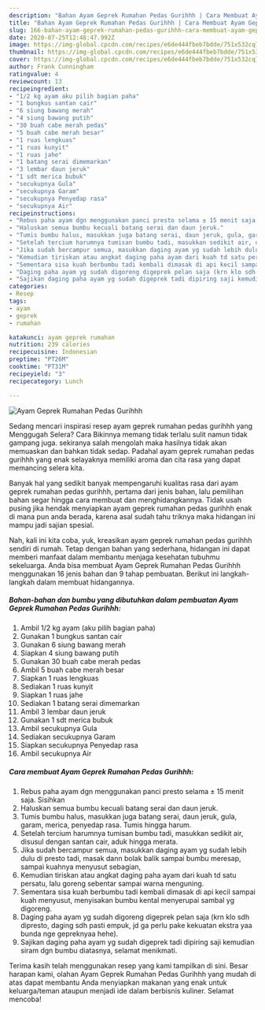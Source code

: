 ```yaml
---
description: "Bahan Ayam Geprek Rumahan Pedas Gurihhh | Cara Membuat Ayam Geprek Rumahan Pedas Gurihhh Yang Menggugah Selera"
title: "Bahan Ayam Geprek Rumahan Pedas Gurihhh | Cara Membuat Ayam Geprek Rumahan Pedas Gurihhh Yang Menggugah Selera"
slug: 166-bahan-ayam-geprek-rumahan-pedas-gurihhh-cara-membuat-ayam-geprek-rumahan-pedas-gurihhh-yang-menggugah-selera
date: 2020-07-25T12:48:47.992Z
image: https://img-global.cpcdn.com/recipes/e6de444fbeb7bdde/751x532cq70/ayam-geprek-rumahan-pedas-gurihhh-foto-resep-utama.jpg
thumbnail: https://img-global.cpcdn.com/recipes/e6de444fbeb7bdde/751x532cq70/ayam-geprek-rumahan-pedas-gurihhh-foto-resep-utama.jpg
cover: https://img-global.cpcdn.com/recipes/e6de444fbeb7bdde/751x532cq70/ayam-geprek-rumahan-pedas-gurihhh-foto-resep-utama.jpg
author: Frank Cunningham
ratingvalue: 4
reviewcount: 13
recipeingredient:
- "1/2 kg ayam aku pilih bagian paha"
- "1 bungkus santan cair"
- "6 siung bawang merah"
- "4 siung bawang putih"
- "30 buah cabe merah pedas"
- "5 buah cabe merah besar"
- "1 ruas lengkuas"
- "1 ruas kunyit"
- "1 ruas jahe"
- "1 batang serai dimemarkan"
- "3 lembar daun jeruk"
- "1 sdt merica bubuk"
- "secukupnya Gula"
- "secukupnya Garam"
- "secukupnya Penyedap rasa"
- "secukupnya Air"
recipeinstructions:
- "Rebus paha ayam dgn menggunakan panci presto selama ± 15 menit saja. Sisihkan"
- "Haluskan semua bumbu kecuali batang serai dan daun jeruk."
- "Tumis bumbu halus, masukkan juga batang serai, daun jeruk, gula, garam, merica, penyedap rasa. Tumis hingga harum."
- "Setelah tercium harumnya tumisan bumbu tadi, masukkan sedikit air, disusul dengan santan cair, aduk hingga merata."
- "Jika sudah bercampur semua, masukkan daging ayam yg sudah lebih dulu di presto tadi, masak dann bolak balik sampai bumbu meresap, sampai kuahnya menyusut sebagian,"
- "Kemudian tiriskan atau angkat daging paha ayam dari kuah td satu persatu, lalu goreng sebentar sampai warna menguning."
- "Sementara sisa kuah berbumbu tadi kembali dimasak di api kecil sampai kuah menyusut, menyisakan bumbu kental menyerupai sambal yg digoreng."
- "Daging paha ayam yg sudah digoreng digeprek pelan saja (krn klo sdh dipresto, daging sdh pasti empuk, jd ga perlu pake kekuatan ekstra yaa bunda nge gepreknyaa hehe)."
- "Sajikan daging paha ayam yg sudah digeprek tadi dipiring saji kemudian siram dgn bumbu diatasnya, selamat menikmati."
categories:
- Resep
tags:
- ayam
- geprek
- rumahan

katakunci: ayam geprek rumahan 
nutrition: 239 calories
recipecuisine: Indonesian
preptime: "PT26M"
cooktime: "PT31M"
recipeyield: "3"
recipecategory: Lunch

---
```



![Ayam Geprek Rumahan Pedas Gurihhh](https://img-global.cpcdn.com/recipes/e6de444fbeb7bdde/751x532cq70/ayam-geprek-rumahan-pedas-gurihhh-foto-resep-utama.jpg)

Sedang mencari inspirasi resep ayam geprek rumahan pedas gurihhh yang Menggugah Selera? Cara Bikinnya memang tidak terlalu sulit namun tidak gampang juga. sekiranya salah mengolah maka hasilnya tidak akan memuaskan dan bahkan tidak sedap. Padahal ayam geprek rumahan pedas gurihhh yang enak selayaknya memiliki aroma dan cita rasa yang dapat memancing selera kita.



Banyak hal yang sedikit banyak mempengaruhi kualitas rasa dari ayam geprek rumahan pedas gurihhh, pertama dari jenis bahan, lalu pemilihan bahan segar hingga cara membuat dan menghidangkannya. Tidak usah pusing jika hendak menyiapkan ayam geprek rumahan pedas gurihhh enak di mana pun anda berada, karena asal sudah tahu triknya maka hidangan ini mampu jadi sajian spesial.


Nah, kali ini kita coba, yuk, kreasikan ayam geprek rumahan pedas gurihhh sendiri di rumah. Tetap dengan bahan yang sederhana, hidangan ini dapat memberi manfaat dalam membantu menjaga kesehatan tubuhmu sekeluarga. Anda bisa membuat Ayam Geprek Rumahan Pedas Gurihhh menggunakan 16 jenis bahan dan 9 tahap pembuatan. Berikut ini langkah-langkah dalam membuat hidangannya.

<!--inarticleads1-->

##### Bahan-bahan dan bumbu yang dibutuhkan dalam pembuatan Ayam Geprek Rumahan Pedas Gurihhh:

1. Ambil 1/2 kg ayam (aku pilih bagian paha)
1. Gunakan 1 bungkus santan cair
1. Gunakan 6 siung bawang merah
1. Siapkan 4 siung bawang putih
1. Gunakan 30 buah cabe merah pedas
1. Ambil 5 buah cabe merah besar
1. Siapkan 1 ruas lengkuas
1. Sediakan 1 ruas kunyit
1. Siapkan 1 ruas jahe
1. Sediakan 1 batang serai dimemarkan
1. Ambil 3 lembar daun jeruk
1. Gunakan 1 sdt merica bubuk
1. Ambil secukupnya Gula
1. Sediakan secukupnya Garam
1. Siapkan secukupnya Penyedap rasa
1. Ambil secukupnya Air




<!--inarticleads2-->

##### Cara membuat Ayam Geprek Rumahan Pedas Gurihhh:

1. Rebus paha ayam dgn menggunakan panci presto selama ± 15 menit saja. Sisihkan
1. Haluskan semua bumbu kecuali batang serai dan daun jeruk.
1. Tumis bumbu halus, masukkan juga batang serai, daun jeruk, gula, garam, merica, penyedap rasa. Tumis hingga harum.
1. Setelah tercium harumnya tumisan bumbu tadi, masukkan sedikit air, disusul dengan santan cair, aduk hingga merata.
1. Jika sudah bercampur semua, masukkan daging ayam yg sudah lebih dulu di presto tadi, masak dann bolak balik sampai bumbu meresap, sampai kuahnya menyusut sebagian,
1. Kemudian tiriskan atau angkat daging paha ayam dari kuah td satu persatu, lalu goreng sebentar sampai warna menguning.
1. Sementara sisa kuah berbumbu tadi kembali dimasak di api kecil sampai kuah menyusut, menyisakan bumbu kental menyerupai sambal yg digoreng.
1. Daging paha ayam yg sudah digoreng digeprek pelan saja (krn klo sdh dipresto, daging sdh pasti empuk, jd ga perlu pake kekuatan ekstra yaa bunda nge gepreknyaa hehe).
1. Sajikan daging paha ayam yg sudah digeprek tadi dipiring saji kemudian siram dgn bumbu diatasnya, selamat menikmati.




Terima kasih telah menggunakan resep yang kami tampilkan di sini. Besar harapan kami, olahan Ayam Geprek Rumahan Pedas Gurihhh yang mudah di atas dapat membantu Anda menyiapkan makanan yang enak untuk keluarga/teman ataupun menjadi ide dalam berbisnis kuliner. Selamat mencoba!
